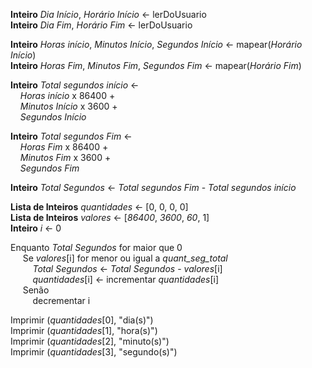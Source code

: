 **Inteiro** *Dia Início*, *Horário Início* <- lerDoUsuario <br>
**Inteiro** *Dia Fim*, *Horário Fim* <- lerDoUsuario

**Inteiro** *Horas início*, *Minutos Início*, *Segundos Início* <- mapear(*Horário Início*) <br>
**Inteiro** *Horas Fim*, *Minutos Fim*, *Segundos Fim* <- mapear(*Horário Fim*)

**Inteiro** *Total segundos início* <- <br>
&nbsp;&nbsp;&nbsp;&nbsp;*Horas início* x 86400 + <br>
&nbsp;&nbsp;&nbsp;&nbsp;*Minutos Início* x 3600 + <br>
&nbsp;&nbsp;&nbsp;&nbsp;*Segundos Início* <br>

**Inteiro** *Total segundos Fim* <- <br>
&nbsp;&nbsp;&nbsp;&nbsp;*Horas Fim* x 86400 + <br>
&nbsp;&nbsp;&nbsp;&nbsp;*Minutos Fim* x 3600 + <br>
&nbsp;&nbsp;&nbsp;&nbsp;*Segundos Fim* <br>

**Inteiro** *Total Segundos* <- *Total segundos Fim* - *Total segundos início*  

**Lista de Inteiros** *quantidades* <- [0, 0, 0, 0]  
**Lista de Inteiros** *valores* <- [*86400*, *3600*, *60*, 1]  
**Inteiro** *i* <- 0  

Enquanto *Total Segundos* for maior que 0  
&nbsp;&nbsp;&nbsp;&nbsp; Se *valores*[i] for menor ou igual a *quant_seg_total*  
&nbsp;&nbsp;&nbsp;&nbsp;&nbsp;&nbsp;&nbsp;&nbsp; *Total Segundos* <- *Total Segundos* - *valores*[i]  
&nbsp;&nbsp;&nbsp;&nbsp;&nbsp;&nbsp;&nbsp;&nbsp; *quantidades*[i] <- incrementar *quantidades*[i]  
&nbsp;&nbsp;&nbsp;&nbsp; Senão  
&nbsp;&nbsp;&nbsp;&nbsp;&nbsp;&nbsp;&nbsp;&nbsp; decrementar i  

Imprimir (*quantidades*[0], "dia(s)")  
Imprimir (*quantidades*[1], "hora(s)")  
Imprimir (*quantidades*[2], "minuto(s)")  
Imprimir (*quantidades*[3], "segundo(s)")  
